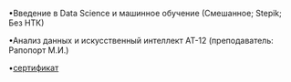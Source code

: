 <p>•Введение в Data Science и машинное обучение (Смешанное; Stepik; Без НТК)</p>
<p>•Анализ данных и искусственный интеллект АТ-12 (преподаватель: Рапопорт М.И.)</p>

•[сертификат](https://github.com/user-attachments/files/17355808/stepik-certificate-4852-7f9fd84.pdf)

<img src="https://stepik.org/certificate/7f9fd84099c23c0a13db14053415e9f894e6fabd.png?resolution=medium" alt="">
